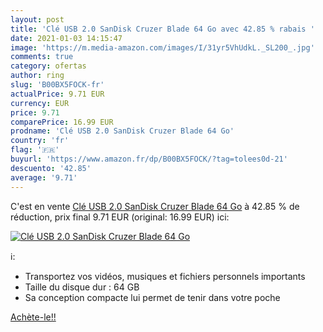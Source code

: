 ```yaml
---
layout: post
title: 'Clé USB 2.0 SanDisk Cruzer Blade 64 Go avec 42.85 % rabais '
date: 2021-01-03 14:15:47
image: 'https://m.media-amazon.com/images/I/31yr5VhUdkL._SL200_.jpg'
comments: true
category: ofertas
author: ring
slug: 'B00BX5FOCK-fr'
actualPrice: 9.71 EUR
currency: EUR
price: 9.71
comparePrice: 16.99 EUR
prodname: 'Clé USB 2.0 SanDisk Cruzer Blade 64 Go'
country: 'fr'
flag: '🇫🇷'
buyurl: 'https://www.amazon.fr/dp/B00BX5FOCK/?tag=tolees0d-21'
descuento: '42.85'
average: '9.71'
---
```


C'est en vente [Clé USB 2.0 SanDisk Cruzer Blade 64 Go](https://www.amazon.fr/dp/B00BX5FOCK/?tag=tolees0d-21)  à  42.85 % de réduction, prix final  9.71 EUR (original: 16.99 EUR) ici:

[![Clé USB 2.0 SanDisk Cruzer Blade 64 Go](https://m.media-amazon.com/images/I/31yr5VhUdkL._SL200_.jpg)](https://www.amazon.fr/dp/B00BX5FOCK/?tag=tolees0d-21)

ℹ️:

- Transportez vos vidéos, musiques et fichiers personnels importants
- Taille du disque dur : 64 GB
- Sa conception compacte lui permet de tenir dans votre poche

[Achète-le!!](https://www.amazon.fr/dp/B00BX5FOCK/?tag=tolees0d-21)
